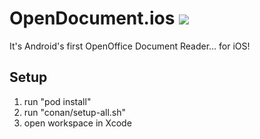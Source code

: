 # OpenDocument.ios ![](https://github.com/TomTasche/OpenDocument.ios/workflows/build/badge.svg)
It's Android's first OpenOffice Document Reader... for iOS!

## Setup
1. run "pod install"
2. run "conan/setup-all.sh"
3. open workspace in Xcode
